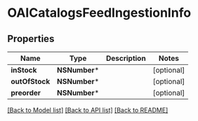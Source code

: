 # OAICatalogsFeedIngestionInfo

## Properties
Name | Type | Description | Notes
------------ | ------------- | ------------- | -------------
**inStock** | **NSNumber*** |  | [optional] 
**outOfStock** | **NSNumber*** |  | [optional] 
**preorder** | **NSNumber*** |  | [optional] 

[[Back to Model list]](../README.md#documentation-for-models) [[Back to API list]](../README.md#documentation-for-api-endpoints) [[Back to README]](../README.md)


